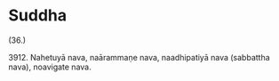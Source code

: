 # Suddha

(36.)

3912\. Nahetuyā nava, naārammaṇe nava, naadhipatiyā nava (sabbattha nava), noavigate nava.
